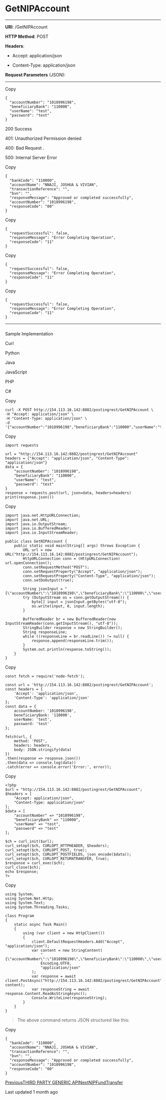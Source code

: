 # GetNIPAccount

* * *

**URI**: /GetNIPAccount

**HTTP Method**: POST

**Headers**:

*   Accept: application/json
    
*   Content-Type: application/json
    

**Request Parameters** (JSON):

* * *

Copy

```
{
  "accountNumber": "1018996198",
  "beneficiaryBank": "110000",
  "userName": "test",
  "password": "test"
}
```

200 Success

[](#tab-id-200-success)

401: Unauthorized Permission denied

[](#tab-id-401-unauthorized-permission-denied)

400: Bad Request .

[](#tab-id-400-bad-request)

500: Internal Server Error

[](#tab-id-500-internal-server-error)

Copy

```
{
  "bankCode": "110000",
  "accountName": "NNAJI, JOSHUA & VIVIAN",
  "transactionReference": "",
  "bvn": "",
  "responseMessage": "Approved or completed successfully",
  "accountNumber": "1018996198",
  "responseCode": "00"
}
```

Copy

```
{
  "requestSuccessful": false,
  "responseMessage": "Error Completing Operation",
  "responseCode": "11"
}
```

Copy

```
{
  "requestSuccessful": false,
  "responseMessage": "Error Completing Operation",
  "responseCode": "11"
}
```

Copy

```
{
  "requestSuccessful": false,
  "responseMessage": "Error Completing Operation",
  "responseCode": "11"
}
```

* * *

### 

[](#sample-implementation)

Sample Implementation

Curl

[](#tab-curl)

Python

[](#tab-python)

Java

[](#tab-java)

JavaScript

[](#tab-javascript)

PHP

[](#tab-php)

C#

[](#tab-c)

Copy

```
curl -X POST http://154.113.16.142:8882/postingrest/GetNIPAccount \
-H "Accept: application/json" \
-H "Content-Type: application/json" \
-d '{"accountNumber":"1018996198","beneficiaryBank":"110000","userName":"test","password":"test"}'
```

Copy

```
import requests

url = "http://154.113.16.142:8882/postingrest/GetNIPAccount"
headers = {"Accept": "application/json", "Content-Type": "application/json"}
data = {
    "accountNumber": "1018996198",
    "beneficiaryBank": "110000",
    "userName": "test",
    "password": "test"
}
response = requests.post(url, json=data, headers=headers)
print(response.json())
```

Copy

```
import java.net.HttpURLConnection;
import java.net.URL;
import java.io.OutputStream;
import java.io.BufferedReader;
import java.io.InputStreamReader;

public class GetNIPAccount {
    public static void main(String[] args) throws Exception {
        URL url = new URL("http://154.113.16.142:8882/postingrest/GetNIPAccount");
        HttpURLConnection conn = (HttpURLConnection) url.openConnection();
        conn.setRequestMethod("POST");
        conn.setRequestProperty("Accept", "application/json");
        conn.setRequestProperty("Content-Type", "application/json");
        conn.setDoOutput(true);

        String jsonInput = "{\"accountNumber\":\"1018996198\",\"beneficiaryBank\":\"110000\",\"userName\":\"test\",\"password\":\"test\"}";
        try (OutputStream os = conn.getOutputStream()) {
            byte[] input = jsonInput.getBytes("utf-8");
            os.write(input, 0, input.length);
        }

        BufferedReader br = new BufferedReader(new InputStreamReader(conn.getInputStream(), "utf-8"));
        StringBuilder response = new StringBuilder();
        String responseLine;
        while ((responseLine = br.readLine()) != null) {
            response.append(responseLine.trim());
        }
        System.out.println(response.toString());
    }
}
```

Copy

```
const fetch = require('node-fetch');

const url = 'http://154.113.16.142:8882/postingrest/GetNIPAccount';
const headers = {
    'Accept': 'application/json',
    'Content-Type': 'application/json'
};
const data = {
    accountNumber: '1018996198',
    beneficiaryBank: '110000',
    userName: 'test',
    password: 'test'
};

fetch(url, {
    method: 'POST',
    headers: headers,
    body: JSON.stringify(data)
})
.then(response => response.json())
.then(data => console.log(data))
.catch(error => console.error('Error:', error));
```

Copy

```
<?php
$url = "http://154.113.16.142:8882/postingrest/GetNIPAccount";
$headers = [
    "Accept: application/json",
    "Content-Type: application/json"
];
$data = [
    "accountNumber" => "1018996198",
    "beneficiaryBank" => "110000",
    "userName" => "test",
    "password" => "test"
];

$ch = curl_init($url);
curl_setopt($ch, CURLOPT_HTTPHEADER, $headers);
curl_setopt($ch, CURLOPT_POST, true);
curl_setopt($ch, CURLOPT_POSTFIELDS, json_encode($data));
curl_setopt($ch, CURLOPT_RETURNTRANSFER, true);
$response = curl_exec($ch);
curl_close($ch);
echo $response;
?>
```

Copy

```
using System;
using System.Net.Http;
using System.Text;
using System.Threading.Tasks;

class Program
{
    static async Task Main()
    {
        using (var client = new HttpClient())
        {
            client.DefaultRequestHeaders.Add("Accept", "application/json");
            var content = new StringContent(
                "{\"accountNumber\":\"1018996198\",\"beneficiaryBank\":\"110000\",\"userName\":\"test\",\"password\":\"test\"}",
                Encoding.UTF8,
                "application/json"
            );
            var response = await client.PostAsync("http://154.113.16.142:8882/postingrest/GetNIPAccount", content);
            var responseString = await response.Content.ReadAsStringAsync();
            Console.WriteLine(responseString);
        }
    }
}
```

> The above command returns JSON structured like this:

Copy

```
{
  "bankCode": "110000",
  "accountName": "NNAJI, JOSHUA & VIVIAN",
  "transactionReference": "",
  "bvn": "",
  "responseMessage": "Approved or completed successfully",
  "accountNumber": "1018996198",
  "responseCode": "00"
}
```

[PreviousTHIRD PARTY GENERIC API](/third-party-generic-api)[NextNIPFundTransfer](/third-party-generic-api/nipfundtransfer)

Last updated 1 month ago